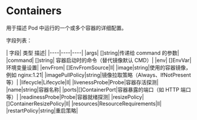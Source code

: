# Containers

用于描述 Pod 中运行的一个或多个容器的详细配置。

字段列表：

| 字段| 类型 描述|
|----|----|----|
|args| []string|传递给 command 的参数|
|command| []string| 容器启动时的命令（替代镜像默认 CMD）|
|env| []EnvVar| 环境变量设置|
|envFrom| []EnvFromSource|ll|
|image|string|使用的容器镜像，例如 nginx:1.21|
|imagePullPolicy|string|镜像拉取策略（Always、IfNotPresent 等）|
|lifecycle|Lifecycle|ll|
|livenessProbe|Probe|容器存活探测|
|name|string|容器名称|
|ports|\[]ContainerPort|容器暴露的端口（如 HTTP 端口等）|
|readinessProbe|Probe|容器就绪探测|
|resizePolicy|[]ContainerResizePolicy|ll|
|resources|ResourceRequirements|ll|
|restartPolicy|string|重启策略|
